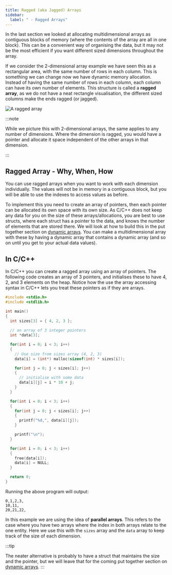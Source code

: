 ```yaml
---
title: Ragged (aka Jagged) Arrays
sidebar:
  label: " - Ragged Arrays"
---
```


In the last section we looked at allocating multidimensional arrays as contiguous blocks of memory (where the contents of the array are all in one block). This can be a convenient way of organising the data, but it may not be the most efficient if you want different sized dimensions throughout the array.

If we consider the 2-dimensional array example we have seen this as a rectangular area, with the same number of rows in each column. This is something we can change now we have dynamic memory allocation. Instead of having the same number of rows in each column, each column can have its own number of elements. This structure is called a **ragged array**, as we do not have a neat rectangle visualisation, the different sized columns make the ends ragged (or jagged).

![A ragged array](./images/ragged.png)

:::note

While we picture this with 2-dimensional arrays, the same applies to any number of dimensions. Where the dimension is ragged, you would have a pointer and allocate it space independent of the other arrays in that dimension.

:::

## Ragged Array - Why, When, How

You can use ragged arrays when you want to work with each dimension individually. The values will not be in memory in a contiguous block, but you will be able to use the indexes to access values as before.

To implement this you need to create an array of pointers, then each pointer can be allocated its own space with its own size. As C/C++ does not keep any data for you on the size of these arrays/allocations, you are best to use structs, where each struct has a pointer to the data, and knows the number of elements that are stored there. We will look at how to build this in the put together section on [dynamic arrays](../../2-put-together/02-0-dynamic-array). You can make a multidimensional array with these by having a dynamic array that contains a dynamic array (and so on until you get to your actual data values).

## In C/C++

In C/C++ you can create a ragged array using an array of pointers. The following code creates an array of 3 pointers, and initialises these to have 4, 2, and 3 elements on the heap. Notice how the use the array accessing syntax in C/C++ lets you treat these pointers as if they are arrays.

```cpp
#include <stdio.h>
#include <stdlib.h>

int main()
{
  int sizes[3] = { 4, 2, 3 };
  
  // an array of 3 integer pointers
  int *data[3];

  for(int i = 0; i < 3; i++)
  {
    // Use size from sizes array (4, 2, 3)
    data[i] = (int*) malloc(sizeof(int) * sizes[i]);

    for(int j = 0; j < sizes[i]; j++)
    {
      // initialise with some data
      data[i][j] = i * 10 + j;
    }
  }

  for(int i = 0; i < 3; i++)
  {
    for(int j = 0; j < sizes[i]; j++)
    {
      printf("%d,", data[i][j]);
    }

    printf("\n");
  }

  for(int i = 0; i < 3; i++)
  {
    free(data[i]);
    data[i] = NULL;
  }

  return 0;
}
```

Running the above program will output:

```
0,1,2,3,
10,11,
20,21,22,
```

In this example we are using the idea of **parallel arrays**. This refers to the case where you have two arrays where the index in both arrays relate to the one entity. Here we use this with the `sizes` array and the `data` array to keep track of the size of each dimension.

:::tip

The neater alternative is probably to have a struct that maintains the size and the pointer, but we will leave that for the coming put together section on [dynamic arrays](../../2-put-together/02-dynamic-array).
:::
